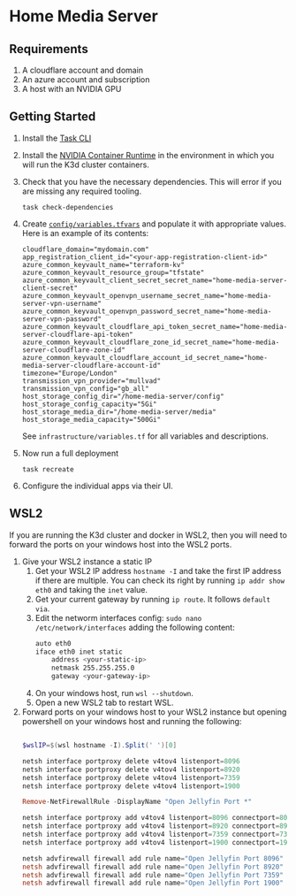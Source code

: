 # Home Media Server

## Requirements
1. A cloudflare account and domain
1. An azure account and subscription
1. A host with an NVIDIA GPU

## Getting Started
1. Install the [Task CLI](https://taskfile.dev/installation/)
1. Install the [NVIDIA Container Runtime](https://developer.nvidia.com/container-runtime) in the environment in which you will run the K3d cluster containers.
1. Check that you have the necessary dependencies. This will error if you are missing any required tooling.
    
    ``` shell
    task check-dependencies
    ```

1. Create [`config/variables.tfvars`](config/variables.tfvars) and populate it with appropriate values. Here is an example of its contents:

    ```
    cloudflare_domain="mydomain.com"
    app_registration_client_id="<your-app-registration-client-id>"
    azure_common_keyvault_name="terraform-kv"
    azure_common_keyvault_resource_group="tfstate"
    azure_common_keyvault_client_secret_secret_name="home-media-server-client-secret"
    azure_common_keyvault_openvpn_username_secret_name="home-media-server-vpn-username"
    azure_common_keyvault_openvpn_password_secret_name="home-media-server-vpn-password"
    azure_common_keyvault_cloudflare_api_token_secret_name="home-media-server-cloudflare-api-token"
    azure_common_keyvault_cloudflare_zone_id_secret_name="home-media-server-cloudflare-zone-id"
    azure_common_keyvault_cloudflare_account_id_secret_name="home-media-server-cloudflare-account-id"
    timezone="Europe/London"
    transmission_vpn_provider="mullvad"
    transmission_vpn_config="gb_all"
    host_storage_config_dir="/home-media-server/config"
    host_storage_config_capacity="5Gi"
    host_storage_media_dir="/home-media-server/media"
    host_storage_media_capacity="500Gi"
    ```

    See `infrastructure/variables.tf` for all variables and descriptions.
1. Now run a full deployment

    ``` shell
    task recreate
    ```
1. Configure the individual apps via their UI.

## WSL2
If you are running the K3d cluster and docker in WSL2, then you will need to forward the ports on your windows host into the WSL2 ports.

1. Give your WSL2 instance a static IP
    1. Get your WSL2 IP address `hostname -I` and take the first IP address if there are multiple. You can check its right by running `ip addr show eth0` and taking the `inet` value.
    1. Get your current gateway by running `ip route`. It follows `default via`.
    1. Edit the networm interfaces config: `sudo nano /etc/network/interfaces` adding the following content:
        ``` bash
        auto eth0
        iface eth0 inet static
            address <your-static-ip>
            netmask 255.255.255.0
            gateway <your-gateway-ip>
        ```
    1. On your windows host, run `wsl --shutdown`.
    1. Open a new WSL2 tab to restart WSL.
1. Forward ports on your windows host to your WSL2 instance but opening powershell on your windows host and running the following:
    ``` powershell

    $wslIP=$(wsl hostname -I).Split(' ')[0]

    netsh interface portproxy delete v4tov4 listenport=8096 
    netsh interface portproxy delete v4tov4 listenport=8920 
    netsh interface portproxy delete v4tov4 listenport=7359 
    netsh interface portproxy delete v4tov4 listenport=1900

    Remove-NetFirewallRule -DisplayName "Open Jellyfin Port *"

    netsh interface portproxy add v4tov4 listenport=8096 connectport=8096 connectaddress=$wslIP
    netsh interface portproxy add v4tov4 listenport=8920 connectport=8920 connectaddress=$wslIP
    netsh interface portproxy add v4tov4 listenport=7359 connectport=7359 connectaddress=$wslIP
    netsh interface portproxy add v4tov4 listenport=1900 connectport=1900 connectaddress=$wslIP

    netsh advfirewall firewall add rule name="Open Jellyfin Port 8096" dir=in action=allow protocol=TCP localport=8096
    netsh advfirewall firewall add rule name="Open Jellyfin Port 8920" dir=in action=allow protocol=TCP localport=8920
    netsh advfirewall firewall add rule name="Open Jellyfin Port 7359" dir=in action=allow protocol=UDP localport=7359
    netsh advfirewall firewall add rule name="Open Jellyfin Port 1900" dir=in action=allow protocol=UDP localport=1900
    ```
